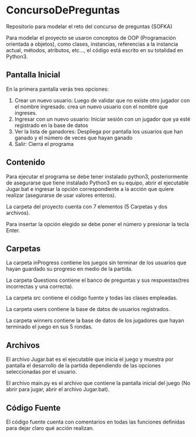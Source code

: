# ConcursoDePreguntas
Repositorio para modelar el reto del concurso de preguntas (SOFKA)

Para modelar el proyecto se usaron conceptos de OOP (Programación orientada a objetos), como clases, instancias, referencias a la instancia actual, métodos, atributos, etc..., el código está escrito en su totalidad en Python3.

## Pantalla Inicial
En la primera pantalla verás tres opciones: 
1. Crear un nuevo usuario: Luego de validar que no existe otro jugador con el nombre ingresado. crea un nuevo usuario con el nombre que ingreses.
2. Ingresar con un nuevo usuario: Iniciar sesión con un jugador que ya esté registrado en la base de datos
3. Ver la lista de ganadores: Despliega por pantalla los usuarios que han ganado y el número de veces que hayan ganado
0. Salir: Cierra el programa

## Contenido 
Para ejecutar el programa se debe tener instalado python3, posteriormente de asegurarse que tiene instalado Python3 en su equipo, abrir el ejecutable Jugar.bat e ingresar la opción correspondiente a la acción que quiere realizar (asegurarse de usar valores enteros).

La carpeta del proyecto cuenta con 7 elementos (5 Carpetas y dos archivos).

Para insertar la opción elegido se debe poner el número y presionar la tecla Enter.

## Carpetas
La carpeta inProgress contiene los juegos sin terminar de los usuarios que hayan guardado su progreso en medio de la partida.

La carpeta Questions contiene el banco de preguntas y sus respuestas(tres incorrectas y una correcta).

La carpeta src contiene el código fuente y todas las clases empleadas.

La carpeta users contiene la base de datos de usuarios registrados.

La carpeta winners contiene la base de datos de los jugadores que hayan terminado el juego en sus 5 rondas.

## Archivos
El archivo Jugar.bat es el ejecutable que inicia el juego y muestra por pantalla el desarrollo de la partida dependiendo de las opciones seleccionadas por el usuario.

El archivo main.py es el archivo que contiene la pantalla inicial del juego (No abrir para jugar, abrir el archivo Jugar.bat).

## Código Fuente
El código fuente cuenta con comentarios en todas las funciones definidas para dejar claro qué acción realizan.

